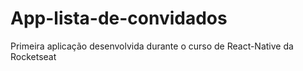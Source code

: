# App-lista-de-convidados
Primeira aplicação desenvolvida durante o curso de React-Native da Rocketseat
